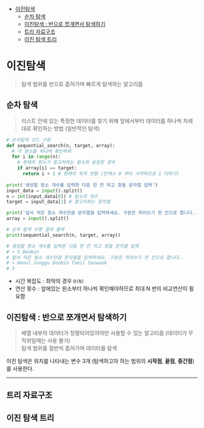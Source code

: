 - [이진탐색](#이진탐색)
  - [순차 탐색](#순차-탐색)
  - [이진탐색 : 반으로 쪼개면서 탐색하기](#이진탐색--반으로-쪼개면서-탐색하기)
  - [트리 자료구조](#트리-자료구조)
  - [이진 탐색 트리](#이진-탐색-트리)


# 이진탐색
> 탐색 범위를 반으로 좁혀가며 빠르게 탐색하는 알고리즘

## 순차 탐색
> 리스트 안에 있는 특정한 데이터를 찾기 위해 앞에서부터 데이터를 하나씩 차례대로 확인하는 방법 (일반적인 탐색)

``` python
# 순차탐색 코드 구현
def sequential_search(n, target, array):
  # 각 원소를 하나씩 확인하며
  for i in range(n):
    # 현재의 원소가 찾고자하는 원소와 동일한 경우
    if array[i] == target:
      return i + 1 # 현재의 위치 반환 (인덱스 0 부터 시작하므로 1 더하기)
    
print('생성할 원소 개수를 입력한 다음 한 칸 띄고 찾을 문자열 입력')
input_data = input().split()
n = int(input_data[0]) # 원소의 개수
target = input_data[1] # 찾고자하는 문자열

print('앞서 적은 원소 개수만큼 문자열을 입력하세요. 구분은 띄어쓰기 한 칸으로 합니다..')
array = input().split()

# 순차 탐색 수행 결과 출력
print(sequential_search(n, target, array))

# 생성할 원소 개수를 입력한 다음 한 칸 띄고 찾을 문자열 입력
# > 5 Donbin
# 앞서 적은 원소 개수만큼 문자열을 입력하세요. 구분은 띄어쓰기 한 칸으로 합니다..
# > Hanul Jonggu Donbin Taeil Sanwook
# 3
```

* 시간 복잡도 : 최악의 경우 `O(N)`
* 연산 횟수 : 앞에있는 원소부터 하나씩 확인해야하므로 최대 N 번의 비교연산이 필요함


## 이진탐색 : 반으로 쪼개면서 탐색하기

> 배열 내부의 데이터가 정렬되어있어야만 사용할 수 있는 알고리즘 (데이터가 무작위일때는 사용 불가) \
> 탐색 범위를 절반씩 좁혀가며 데이터를 탐색

이진 탐색은 위치를 나타내는 변수 3개 (탐색하고자 하는 범위의 **시작점**, **끝점**, **중간점**) 를 사용한다.


-----


## 트리 자료구조

## 이진 탐색 트리